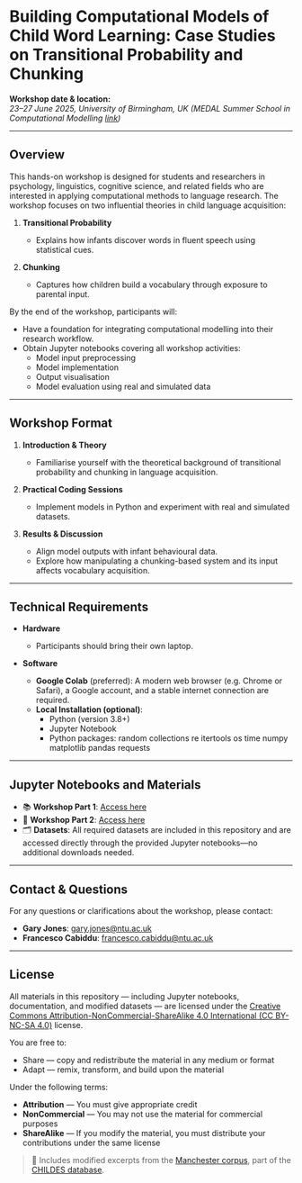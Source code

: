 # Building Computational Models of Child Word Learning: Case Studies on Transitional Probability and Chunking

**Workshop date & location:**  
*23–27 June 2025, University of Birmingham, UK (MEDAL Summer School in Computational Modelling [link](https://medal.ut.ee/event/medal-summer-school-in-computational-linguistics/))*

---

## Overview

This hands-on workshop is designed for students and researchers in psychology, linguistics, cognitive science, and related fields who are interested in applying computational methods to language research. The workshop focuses on two influential theories in child language acquisition:

1. **Transitional Probability**  
   - Explains how infants discover words in fluent speech using statistical cues.

2. **Chunking**  
   - Captures how children build a vocabulary through exposure to parental input.

By the end of the workshop, participants will:
- Have a foundation for integrating computational modelling into their research workflow.
- Obtain Jupyter notebooks covering all workshop activities:  
  - Model input preprocessing  
  - Model implementation  
  - Output visualisation  
  - Model evaluation using real and simulated data

---

## Workshop Format

1. **Introduction & Theory**  
   - Familiarise yourself with the theoretical background of transitional probability and chunking in language acquisition.

2. **Practical Coding Sessions**  
   - Implement models in Python and experiment with real and simulated datasets.

3. **Results & Discussion**  
   - Align model outputs with infant behavioural data.  
   - Explore how manipulating a chunking-based system and its input affects vocabulary acquisition.

---

## Technical Requirements

- **Hardware**  
  - Participants should bring their own laptop.

- **Software**  
  - **Google Colab** (preferred): A modern web browser (e.g. Chrome or Safari), a Google account, and a stable internet connection are required.  
  - **Local Installation (optional)**:  
    - Python (version 3.8+)  
    - Jupyter Notebook  
    - Python packages: random collections re itertools os time numpy matplotlib pandas requests

---

## Jupyter Notebooks and Materials

- 📚 **Workshop Part 1**: [Access here](https://colab.research.google.com/drive/1qdCe_t7aMTWtKmp5Ff3xWmmNpBcIlIVo?usp=sharing&forceEdit=true&sandboxMode=true)  
- 🧪 **Workshop Part 2**: [Access here](https://colab.research.google.com/drive/1TAA88sLa2KvbdXwIPZW8RX2j-7I9zoyi?usp=sharing&forceEdit=true&sandboxMode=true)  
- 🗂️ **Datasets**: All required datasets are included in this repository and are accessed directly through the provided Jupyter notebooks—no additional downloads needed.  

---

## Contact & Questions

For any questions or clarifications about the workshop, please contact:

- **Gary Jones**: [gary.jones@ntu.ac.uk](mailto:gary.jones@ntu.ac.uk)  
- **Francesco Cabiddu**: [francesco.cabiddu@ntu.ac.uk](mailto:francesco.cabiddu@ntu.ac.uk)

---

## License

All materials in this repository — including Jupyter notebooks, documentation, and modified datasets — are licensed under the [Creative Commons Attribution-NonCommercial-ShareAlike 4.0 International (CC BY-NC-SA 4.0)](https://creativecommons.org/licenses/by-nc-sa/4.0/) license.

You are free to:
- Share — copy and redistribute the material in any medium or format  
- Adapt — remix, transform, and build upon the material  

Under the following terms:
- **Attribution** — You must give appropriate credit  
- **NonCommercial** — You may not use the material for commercial purposes  
- **ShareAlike** — If you modify the material, you must distribute your contributions under the same license  

> 📌 Includes modified excerpts from the [Manchester corpus](https://childes.talkbank.org/access/Eng-UK/Manchester.html), part of the [CHILDES database](https://childes.talkbank.org/).

